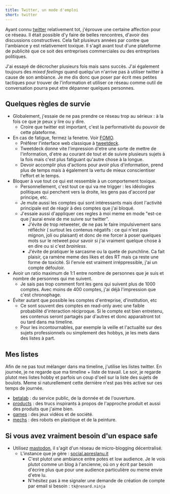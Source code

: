 ```yaml
---
title: Twitter, un mode d'emploi
short: twitter
---
```


Ayant connu [twitter](https://twitter.com) relativement tot, j'éprouve une certaine affection pour
ce réseau. Il était possible d'y faire de belles rencontres, d'avoir des
discussions constructives. Cela fait plusieurs années par contre que l'ambiance
y est relativement toxique. Il s'agit avant tout d'une plateforme
de publicité que ce soit des entreprises commerciales ou des entreprises politiques.

J'ai essayé de décrocher plusieurs fois mais sans succès. J'ai également toujours des *mixed feelings*
quand quelqu'un n'arrive pas à utiliser twitter à cause de son ambiance. Je me dis donc
que poser par écrit mes petites tactiques pour trouver de l'information et
utiliser ce réseau comme outil de conversation pourra peut etre dépanner quelques
personnes.

## Quelques règles de survie

- Globalement, j'essaie de ne pas prendre ce réseau trop au sérieux : à la fois
  ce que je peux y lire ou y dire.
  - Croire que twitter est important, c'est la performativité du pouvoir de
    cette plateforme.
- En cas de fatigue, fermez la fenetre. Voir [FOMO](https://fr.wikipedia.org/wiki/Syndrome_FOMO).
  - Préférer l'interface web classique à [tweetdeck](https://tweetdeck.twitter.com).
  - Tweetdeck donne vite l'impression d'etre une sorte de mettre de l'information,
    d'etre au courant de tout et de suivre plusieurs sujets à la fois mais c'est
    plus fatiguant qu'autre chose à la longue.
  - Devoir accomplir plus d'actions pour avoir plus d'information, prend plus
    de temps mais à également la vertu de mieux conscientiser l'effort et le temps.
- Bloquer à vue tout ce qui est ressemble à un comportement toxique.
  - Personnellement, c'est tout ce qui va me trigger : les idéologies politiques
    qui penchent vers la droite, les gens pas d'accord par principe, etc.
  - Je mute aussi les comptes qui sont intéressants mais dont l'activité
    principale est de réagir à des comptes que j'ai bloqué.
  - J'essaie aussi d'appliquer ces regles à moi meme en mode "est-ce que j'aurai
    envie de me suivre sur twitter".
    - J'évite de trop retweeter, de ne pas le faire impulsivement sans réfléchir (
      surtout les contenus négatifs : ce qui n'est pas mignon, joli ou plaisant) et
      donc de me forcer à poser quelques mots sur le retweet pour savoir si j'ai
      vraiment quelque chose à en dire ou si c'est *brainless*.
    - J'évite de pratiquer le sarcasme ou la quete de punchline. Ca fait plaisir,
      ça ramène meme des likes et des RT mais ça reste une forme de toxicité. Si
      l'envie est vraiment irréppressible, j'ai un compte défouloir.
- Avoir un ratio maximum de 1:1 entre nombre de personnes que je suis et nombre de
personnes qui me suivent.
  - Je sais pas trop comment font les gens qui suivent plus de 1000 comptes. Avec
  moins de 400 comptes, j'ai déjà l'impression que c'est chronophage.
- Éviter autant que possible les comptes d'entreprise, d'institution, etc
  - Ce sont souvent des comptes en read-only avec une faible probabilité
  d'interaction réciproque. Si le compte est bien entretenu, ses contenus seront
  partagés par d'autres et donc apparaitront tot ou tard dans ma timeline.
  - Pour les incontournables, par exemple la veille et l'actualité sur des
  sujets professionnels ou simplement des hobbys, je les mets dans des listes à
  part.


## Mes listes

Afin de ne pas tout mélanger dans ma timeline, j'utilise les listes twitter.
En journée, je ne regarde que ma timeline + liste de travail. Le soir, je regarde
plutot mes listes hobby et parfois un coup d'oeil sur la liste des sujets de boulots.
Meme si naturellement cette dernière n'est pas très active sur ces temps de journée.

- [betalab][liste betalab] : du service public, de la donnée et de l'ouverture.
- [products][liste products] : des trucs inspirants à propos de l'approche produit
  et aussi des produits que j'aime bien.
- [games][liste games] : des jeux vidéos et de société.
- [mechs][liste mechs] : des robots en plastique et de la peinture.


## Si vous avez vraiment besoin d'un espace safe

- Utilisez [mastodon][join-mastodon], il s'agit d'un réseau de micro-blogging
décentralisé.
  - L'instance que je gère : [social.apreslanu.it](https://social.apreslanu.it)
    - C'est plutot une ambiance entre potes et low audience. Je le vois plutot
    comme un blog à l'ancienne, où on y écrit par besoin d'écrire plus que
    pour une audience particulière ou meme envie d'etre lu.
    - N'hésitez pas à me signaler une demande de création de compte par email si besoin : `tk@renard.ninja`



[liste betalab]: https://twitter.com/i/lists/902809718925791232
[liste products]: https://twitter.com/i/lists/1062462739170447360
[liste games]: https://twitter.com/i/lists/205628961
[liste mechs]: https://twitter.com/i/lists/1310281246409449479

[join-mastodon]: https://joinmastodon.org/
